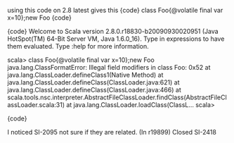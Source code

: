 using this code on 2.8 latest gives this
{code}
class Foo{@volatile final var x=10};new Foo
{code}

{code}
Welcome to Scala version 2.8.0.r18830-b20090930020951 (Java HotSpot(TM) 64-Bit Server VM, Java 1.6.0_16).
Type in expressions to have them evaluated.
Type :help for more information.

scala> class Foo{@volatile final var x=10};new Foo
java.lang.ClassFormatError: Illegal field modifiers in class Foo: 0x52
	at java.lang.ClassLoader.defineClass1(Native Method)
	at java.lang.ClassLoader.defineClass(ClassLoader.java:621)
	at java.lang.ClassLoader.defineClass(ClassLoader.java:466)
	at scala.tools.nsc.interpreter.AbstractFileClassLoader.findClass(AbstractFileClassLoader.scala:31)
	at java.lang.ClassLoader.loadClass(ClassL...
scala> 

{code}

I noticed SI-2095
not sure if they are related.
(In r19899) Closed SI-2418
